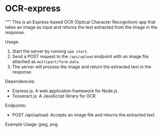 # OCR-express

"""
This is an Express-based OCR (Optical Character Recognition) app that takes an image as input and returns the text extracted from the image in the response.

Usage:
1. Start the server by running `npm start`.
2. Send a POST request to the `/api/upload` endpoint with an image file attached as `multipart/form-data`.
3. The server will process the image and return the extracted text in the response.

Dependencies:
- Express.js: A web application framework for Node.js.
- Tesseract.js: A JavaScript library for OCR.

Endpoints:
- POST /api/upload: Accepts an image file and returns the extracted text.

Example Usage:
jpeg, png
